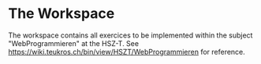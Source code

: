 The Workspace
=============

The workspace contains all exercices to be implemented within the subject "WebProgrammieren" at the HSZ-T. See https://wiki.teukros.ch/bin/view/HSZT/WebProgrammieren for reference.
